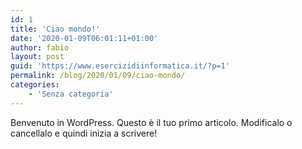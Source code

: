 ```yaml
---
id: 1
title: 'Ciao mondo!'
date: '2020-01-09T06:01:11+01:00'
author: fabio
layout: post
guid: 'https://www.esercizidiinformatica.it/?p=1'
permalink: /blog/2020/01/09/ciao-mondo/
categories:
    - 'Senza categoria'
---
```


Benvenuto in WordPress. Questo è il tuo primo articolo. Modificalo o cancellalo e quindi inizia a scrivere!